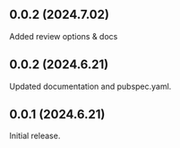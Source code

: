 ## 0.0.2 (2024.7.02)
Added review options & docs

## 0.0.2 (2024.6.21)
Updated documentation and pubspec.yaml.

## 0.0.1 (2024.6.21)
Initial release.

